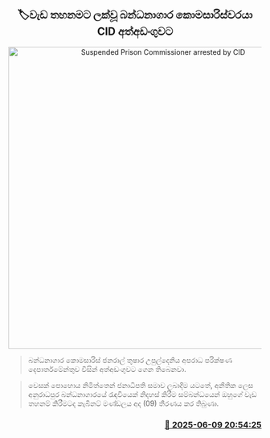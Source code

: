 <p align='center'><b><h2 align='center' title='Suspended Prison Commissioner arrested by CID'>🏷වැඩ තහනමට ලක්වූ බන්ධනාගාර කොමසාරිස්වරයා CID අත්අඩංගුවට</h2></b></p>
<p align='center'><img src='https://helakuru.sgp1.cdn.digitaloceanspaces.com/esana/images/lib/thushara-upuldeniya-archived.jpg' width='600' alt='Suspended Prison Commissioner arrested by CID'></p>

> බන්ධනාගාර කොමසාරිස් ජනරාල් තුෂාර උපුල්දෙනිය අපරාධ පරික්ෂණ දෙපාර්තමේන්තුව විසින් අත්අඩංගුවට ගෙන තිබෙනවා.

> වෙසක් පොහොය නිමිත්තෙන් ජනාධිපති සමාව ලබාදීම යටතේ, අනීතික ලෙස අනුරාධපුර බන්ධනාගාරයේ රැඳවියෙක් නිදහස් කිරීම සම්බන්ධයෙන් ඔහුගේ වැඩ තහනම් කිරීමටද කැබිනට් මණ්ඩලය අද (09) තීරණය කර තිබුණා.



<h3 align='right'><a href='https://www.helakuru.lk/esana/p/110855/'>📅 2025-06-09 20:54:25</a></h3>
